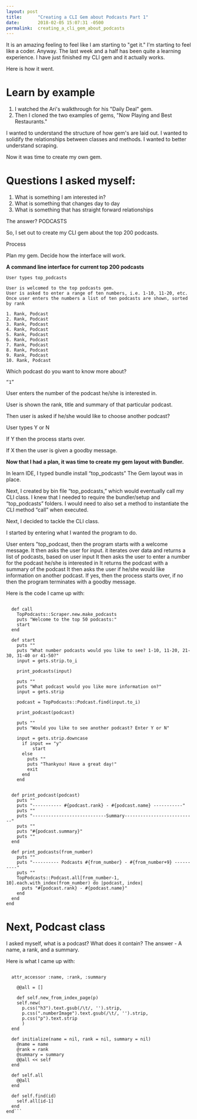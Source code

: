 ```yaml
---
layout: post
title:      "Creating a CLI Gem about Podcasts Part 1"
date:       2018-02-05 15:07:31 -0500
permalink:  creating_a_cli_gem_about_podcasts
---
```



It is an amazing feeling to feel like I am starting to "get it." I'm starting to feel like a coder. Anyway. The last week and a half has been quite a learning experience. I have just finished my CLI gem and it actually works.

Here is how it went.

# Learn by example

1. I watched the Ari's walkthrough for his "Daily Deal" gem.
2. Then I cloned the two examples of gems, "Now Playing and Best Restaurants."

I wanted to understand the structure of how gem's are laid out.
I wanted to solidify the relationships between classes and methods.
I wanted to better understand scraping.
					
Now it was time to create my own gem.

# Questions I asked myself:

1.  What is something I am interested in?
2.  What is something that changes day to day
3.  What is something that has straight forward relationships
 
The answer? PODCASTS


So, I set out to create my CLI gem about the top 200 podcasts.

Process

Plan my gem. Decide how the interface will work.


        
**A command line interface for current top 200 podcasts**

	User types top_podcasts

	User is welcomed to the top podcasts gem.
	User is asked to enter a range of ten numbers, i.e. 1-10, 11-20, etc.
	Once user enters the numbers a list of ten podcasts are shown, sorted by rank

	1. Rank, Podcast
	2. Rank, Podcast
	3. Rank, Podcast
	4. Rank, Podcast
	5. Rank, Podcast
	6. Rank, Podcast
	7. Rank, Podcast
	8. Rank, Podcast
	9. Rank, Podcast
	10. Rank, Podcast


Which podcast do you want to know more about?

	“1”

User enters the number of the podcast he/she is interested in.

User is shown the rank, title and summary of that particular podcast.

Then user is asked if he/she would like to choose another podcast?

User types Y or N

If Y then the process starts over.

If X then the user is given a goodby message.
		
**Now that I had a plan, it was time to create my gem layout with Bundler.**

In learn IDE, I typed bundle install “top_podcasts”
The Gem layout was in place.

Next, I created by bin file “top_podcasts,” which would eventually call my CLI class. I knew that I needed to require the bundler/setup and “top_podcasts” folders. I would need to also set a method to instantiate the CLI method “call” when executed.


Next, I decided to tackle the CLI class.

I started by entering what I wanted the program to do.

User enters "top_podcast, 
then the program starts with a welcome message. 
It then asks the user for input.
it iterates over data and returns a list of podcasts, based on user input
It then asks the user to enter a number for the podcast he/she is interested in
It returns the podcast with a summary of the podcast
It then asks the user if he/she would like information on another podcast.
If yes, then the process starts over, if no then the program terminates with a goodby message.

Here is the code I came up with:

```class TopPodcasts::CLI

  def call
    TopPodcasts::Scraper.new.make_podcasts
    puts "Welcome to the top 50 podcasts:"
    start
  end

  def start
    puts ""
    puts "What number podcasts would you like to see? 1-10, 11-20, 21-30, 31-40 or 41-50?"
    input = gets.strip.to_i

    print_podcasts(input)

    puts ""
    puts "What podcast would you like more information on?"
    input = gets.strip

    podcast = TopPodcasts::Podcast.find(input.to_i)

    print_podcast(podcast)

    puts ""
    puts "Would you like to see another podcast? Enter Y or N"

    input = gets.strip.downcase
      if input == "y"
          start
      else
        puts ""
        puts "Thankyou! Have a great day!"
        exit
      end
    end


  def print_podcast(podcast)
    puts ""
    puts "----------- #{podcast.rank} - #{podcast.name} -----------"
    puts ""
    puts "----------------------------Summary---------------------------"
    puts ""
    puts "#{podcast.summary}"
    puts ""
  end

  def print_podcasts(from_number)
    puts ""
    puts "---------- Podcasts #{from_number} - #{from_number+9} ----------"
    puts ""
    TopPodcasts::Podcast.all[from_number-1, 10].each.with_index(from_number) do |podcast, index|
      puts "#{podcast.rank} - #{podcast.name}"
    end
  end
end
```

# Next, Podcast class
I asked myself, what is a podcast?  What does it contain?  The answer - A name, a rank, and a summary.

Here is what I came up with:

```class TopPodcasts::Podcast

  attr_accessor :name, :rank, :summary

    @@all = []

    def self.new_from_index_page(p)
    self.new(
      p.css("h3").text.gsub(/\t/, '').strip,
      p.css(".numberImage").text.gsub(/\t/, '').strip,
      p.css("p").text.strip
      )
  end

  def initialize(name = nil, rank = nil, summary = nil)
    @name = name
    @rank = rank
    @summary = summary
    @@all << self
  end

  def self.all
    @@all
  end

  def self.find(id)
    self.all[id-1]
  end
end```












